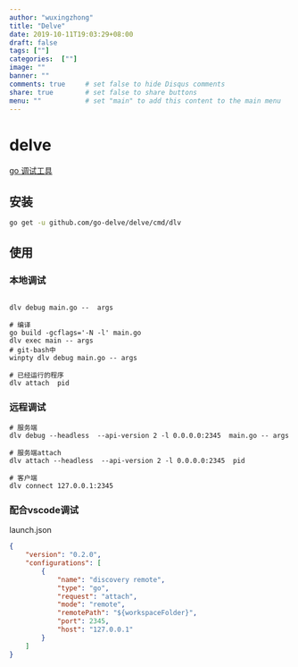 ```yaml
---
author: "wuxingzhong"
title: "Delve"
date: 2019-10-11T19:03:29+08:00
draft: false
tags: [""]
categories:  [""]
image: ""
banner: ""
comments: true     # set false to hide Disqus comments
share: true        # set false to share buttons
menu: ""           # set "main" to add this content to the main menu
---
```



# delve
[go 调试工具](https://github.com/go-delve/delve)

## 安装

```bash
go get -u github.com/go-delve/delve/cmd/dlv
```

## 使用 

### 本地调试

```

dlv debug main.go --  args

# 编译
go build -gcflags='-N -l' main.go
dlv exec main -- args 
# git-bash中
winpty dlv debug main.go -- args 

# 已经运行的程序
dlv attach  pid
```

### 远程调试

```
# 服务端
dlv debug --headless  --api-version 2 -l 0.0.0.0:2345  main.go -- args

# 服务端attach 
dlv attach --headless  --api-version 2 -l 0.0.0.0:2345  pid

# 客户端
dlv connect 127.0.0.1:2345

```

### 配合vscode调试

launch.json

```json
{
    "version": "0.2.0",
    "configurations": [
        {
            "name": "discovery remote",
            "type": "go",
            "request": "attach",
            "mode": "remote",
            "remotePath": "${workspaceFolder}",
            "port": 2345,
            "host": "127.0.0.1"
        }
    ]
}
```